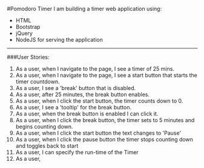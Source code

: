 #Pomodoro Timer
I am building a timer web application using:
  - HTML
  - Bootstrap
  - jQuery
  - NodeJS for serving the application

---

###User Stories:
1. As a user, when I navigate to the page, I see a timer of 25 mins.
2. As a user, when I navigate to the page, I see a start button that starts the timer countdown.
3. As a user, I see a 'break' button that is disabled.
4. As a user, after 25 minutes, the break button enables.
5. As a user, when I click the start button, the timer counts down to 0.
6. As a user, I see a 'tooltip' for the break button.
7. As a user, when the break button is enabled I can click it.
8. As a user, when I click the break button, the timer sets to 5 minutes and begins counting down.
9. As a user, when I click the start button the text changes to 'Pause'
10. As a user, when I click the pause button the timer stops counting down and toggles back to start
11. As a user, I can specify the run-time of the Timer
12. As a user, 
